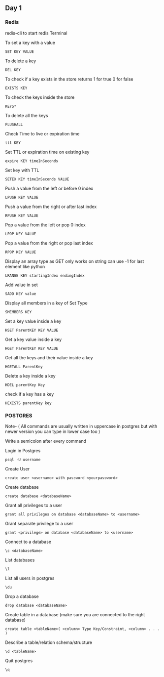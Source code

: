 ## Day 1

### Redis

redis-cli to start redis Terminal

To set a key with a value

`SET KEY VALUE`

To delete a key

`DEL KEY`

To check if a key exists in the store returns 1 for true 0 for false

`EXISTS KEY`

To check the keys inside the store

`KEYS*`

To delete all the keys

`FLUSHALL`

Check Time to live or expiration time

`ttl KEY`

Set TTL or expiration time on existing key

`expire KEY timeInSeconds`

Set key with TTL

`SETEX KEY timeInSeconds VALUE`

Push a value from the left or before 0 index

`LPUSH KEY VALUE`

Push a value from the right or after last index

`RPUSH KEY VALUE`

Pop a value from the left or pop 0 index

`LPOP KEY VALUE`

Pop a value from the right or pop last index

`RPOP KEY VALUE`

Display an array type as GET only works on string can use -1 for last element like python

`LRANGE KEY startingIndex endingIndex`

Add value in set

`SADD KEY value`

Display all members in a key of Set Type

`SMEMBERS KEY`

Set a key value inside a key

`HSET ParentKEY KEY VALUE`

Get a key value inside a key

`HGET ParentKEY KEY VALUE`

Get all the keys and their value inside a key

`HGETALL ParentKey`

Delete a key inside a key

`HDEL parentKey Key`

check if a key has a key

`HEXISTS parentKey key`

### POSTGRES

Note- ( All commands are usually written in uppercase in postgres but with newer version you can type in lower case too )

Write a semicolon after every command

Login in Postgres

`psql -U username`

Create User

`create user <username> with password <yourpassword>`

Create database

`create database <databaseName>`

Grant all privileges to a user

`grant all privileges on database <databaseName> to <username>`

Grant separate privilege to a user

`grant <privilege> on database <databaseName> to <username>`

Connect to a database

`\c <databaseName>`

List databases

`\l`

List all users in postgres

`\du`

Drop a database

`drop database <databaseName>`

Create table in a database (make sure you are connected to the right database)

`create table <tableName>( <column> Type Key/Constraint, <column> . . . )`

Describe a table/relation schema/structure

`\d <tableName>`

Quit postgres

`\q`
